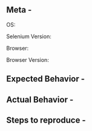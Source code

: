 ## Meta -
OS:  
<!-- Windows 10? OSX? -->
Selenium Version:  
<!-- 2.52.0, IDE, etc -->
Browser:  
<!-- Internet Explorer?  Firefox? 

Firefox 47? Did you search for issues first? You're likely logging a duplicate bug of #2110

If the issue is with Google Chrome consider logging an issue with chromedriver instead:
https://sites.google.com/a/chromium.org/chromedriver/help

If the issue is with Microsoft Edge consider logging an issue with Microsoft instead:
https://developer.microsoft.com/en-us/microsoft-edge/platform/issues/

If the issue is with Firefox GeckoDriver (aka Marionette) consider loogging an issue with Mozilla:
https://bugzilla.mozilla.org/buglist.cgi?product=Testing&component=Marionette

If the issue is with PhantomJS consider logging an issue with Ghostdriver:
https://github.com/detro/ghostdriver

-->

Browser Version:  
<!-- e.g.: 49.0.2623.87 (64-bit) -->

## Expected Behavior -

## Actual Behavior -

## Steps to reproduce -
<!-- Please be sure to include an SSCCE (Short, Self Contained, Correct [compilable] example) http://sscce.org/ -->
